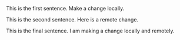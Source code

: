 This is the first sentence. Make a change locally.

This is the second sentence. Here is a remote change.

This is the final sentence. I am making a change locally and remotely.